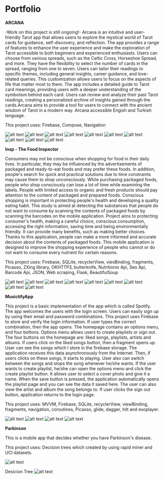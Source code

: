 # Portfolio

**ARCANA**

-Work on this project is still ongoing!-
Arcana is an intuitive and user-friendly Tarot app that allows users to explore the mystical world of Tarot cards for guidance, self-discovery, and reflection. The app provides a range of features to enhance the user experience and make the exploration of Tarot accessible to both beginners and experienced enthusiasts. Users can choose from various spreads, such as the Celtic Cross, Horseshoe Spread, and more. They have the flexibility to select the number of cards in the spread, ranging from one to seven. Users can tailor their readings to specific themes, including general insights, career guidance, and love-related queries. This customization allows users to focus on the aspects of life that matter most to them. The app includes a detailed guide to Tarot card meanings, providing users with a deeper understanding of the symbolism behind each card. Users can review and analyze their past Tarot readings, creating a personalized archive of insights gained through the cards.Arcana aims to provide a tool for users to connect with the ancient wisdom of Tarot in a modern way. Arcana accessible Engish and Turkish language.

This project uses:
Firebase, Compose, Navigation 

![alt text](https://github.com/aleynaelif/Portfolio/blob/main/Photos/arc_auth.jpg)
![alt text](https://github.com/aleynaelif/Portfolio/blob/main/Photos/arc_password.jpg)
![alt text](https://github.com/aleynaelif/Portfolio/blob/main/Photos/arc_main.jpg)
![alt text](https://github.com/aleynaelif/Portfolio/blob/main/Photos/arc_one.jpg)
![alt text](https://github.com/aleynaelif/Portfolio/blob/main/Photos/arc_three.jpg)
![alt text](https://github.com/aleynaelif/Portfolio/blob/main/Photos/arc_five.jpg)
![alt text](https://github.com/aleynaelif/Portfolio/blob/main/Photos/arc_seven.jpg)
![alt text](https://github.com/aleynaelif/Portfolio/blob/main/Photos/arc_horse.jpg)
![alt text](https://github.com/aleynaelif/Portfolio/blob/main/Photos/arc_celtic.jpg)
![alt text](https://github.com/aleynaelif/Portfolio/blob/main/Photos/arc_theme.jpg)



**Insp - The Food Inspector**

Consumers may not be conscious when shopping for food in their daily lives. In particular, they may be influenced by the advertisements of packaged and ready-to-eat foods and may prefer these foods. 
In addition, people's search for quick and practical solutions due to time constraints may cause them to shop unconsciously. While purchasing packaged foods, people who shop consciously can lose a 
lot of time while examining the labels. People with limited access to organic and fresh products should pay attention to the content of packaged and prepared foods. Conscious shopping is important 
in protecting people's health and developing a quality eating habit. This study is aimed at detecting the substances that people do not want to consume by scanning the contents of packaged foods 
by scanning the barcodes on the mobile application. Project aims to protecting consumer's health, making a careful choice, conscious consumption, accessing the right information, saving time and being environmentally friendly. It can provide many benefits, such as making better choices. Thanks to this application, people can make a more informed and accurate decision about the contents of packaged foods. 
This mobile application is designed to improve the shopping experience of people who cannot or do not want to consume every nutrient for certain reasons.

This project uses:
Firebase, SQLite, recyclerView, vievBinding, fragments, Picasso, ZXing library, OKHTTP3, butterknife, Nutritionix Api, Seo Api, Barcode Api, JSON, Web scraping, Flask, BeautifulSoup


![alt text](https://github.com/aleynaelif/Portfolio/blob/main/Photos/Insp%20main.png)
![alt text](https://github.com/aleynaelif/Portfolio/blob/main/Photos/Insp%20profile.png)
![alt text](https://github.com/aleynaelif/Portfolio/blob/main/Photos/Insp%20camera%20permissions.png)
![alt text](https://github.com/aleynaelif/Portfolio/blob/main/Photos/Insp%20survey.png)
![alt text](https://github.com/aleynaelif/Portfolio/blob/main/Photos/Insp%20edited%20profile.jpg)
![alt text](https://github.com/aleynaelif/Portfolio/blob/main/Photos/Insp%20Scan.png)
![alt text](https://github.com/aleynaelif/Portfolio/blob/main/Photos/Insp%20product%20data.png)
![alt text](https://github.com/aleynaelif/Portfolio/blob/main/Photos/Insp%20product%20data%20not%20found.jpg)
![alt text](https://github.com/aleynaelif/Portfolio/blob/main/Photos/Insp%20history.png)

**MusictifyApp**

 This project is a basic implementation of the app which is called Spotify.
 The app welcomes the users with the login screen. Users can easily sign up by using their email and password combinations.
 This project uses Firebase to store and verify the login information. If user types the correct combination, then the app opens.
 The homepage contains an options menu, and four bottons. Options menu allows users to create playlists or sign out. 
 The four buttons on the homepage are: liked songs, playlists, artists and albums. If users click on the liked songs button,
 then a fragment opens up. User can see the songs which I store in the firebase storage. The application receives this data 
 asynchronously from the Internet. Then, if users clicks on these songs, it starts to playing. User also can switch between the songs 
 and stops the song whenever he/she wants. If the user wants to create playlist, he/she can open the options menu and click the 
 create playlist button. It allows user to select a cover photo and give it a name. When the save button is pressed, the application 
 automatically opens the playlist page and you can see the data it saved here. The user can also view the artist and album the song belongs to.
 If user clicks the sign out button, application returns to the login page. 


 This project uses:
 MVVM, Firebase, SQLite, recyclerView, viewBinding, fragments, navigation, coroutines, Picasso, glide, dagger, hilt and exoplayer.


 ![alt text](https://github.com/aleynaelif/Portfolio/blob/main/Photos/Musictify%20sign%20in.png)
 ![alt text](https://github.com/aleynaelif/Portfolio/blob/main/Photos/Musictify%20homepage.png)
 ![alt text](https://github.com/aleynaelif/Portfolio/blob/main/Photos/Musictify%20create%20playlist.png)
 ![alt text](https://github.com/aleynaelif/Portfolio/blob/main/Photos/Musictify%20song%20playing%20.png)


**Parkinson**

This is a mobile app that decides whether you have Parkinson's disease. 

This project uses:
Decision trees which created by using rapid miner and UCI datasets.

![alt text](https://github.com/aleynaelif/Portfolio/blob/main/Photos/Parkinson%20main%20activity.png)

Desicion Tree
![alt text](https://github.com/aleynaelif/Portfolio/blob/main/Photos/Parkinson%20desicion%20tree.png)
